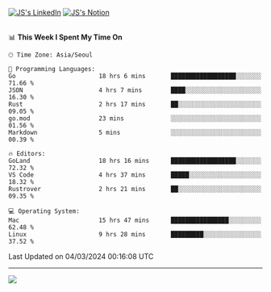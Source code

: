 
[![JS's LinkedIn](https://img.shields.io/badge/LinkedIn-blue?style=for-the-badge&logo=linkedin)](https://www.linkedin.com/in/jaeseung-lee-5a2a32139/) 
[![JS's Notion](https://img.shields.io/badge/Notion-black?style=for-the-badge&logo=notion)](https://bit.ly/ljswiki1) <br><br>
<!-- ![JS's GitHub stats](https://github-readme-stats-lemon-five.vercel.app/api?username=tkxkd0159&hide=contribs,prs,stars,issues&show_icons=true&theme=react&include_all_commits=true)   -->
<!-- ![Top Langs](https://github-readme-stats-lemon-five.vercel.app/api/top-langs/?username=tkxkd0159&layout=compact&hide=jupyter%20notebook,scss,html,css&langs_count=10)  -->


<!--START_SECTION:waka-->
📊 **This Week I Spent My Time On** 

```text
🕑︎ Time Zone: Asia/Seoul

💬 Programming Languages: 
Go                       18 hrs 6 mins       ██████████████████░░░░░░░   71.66 % 
JSON                     4 hrs 7 mins        ████░░░░░░░░░░░░░░░░░░░░░   16.30 % 
Rust                     2 hrs 17 mins       ██░░░░░░░░░░░░░░░░░░░░░░░   09.05 % 
go.mod                   23 mins             ░░░░░░░░░░░░░░░░░░░░░░░░░   01.56 % 
Markdown                 5 mins              ░░░░░░░░░░░░░░░░░░░░░░░░░   00.39 % 

🔥 Editors: 
GoLand                   18 hrs 16 mins      ██████████████████░░░░░░░   72.32 % 
VS Code                  4 hrs 37 mins       █████░░░░░░░░░░░░░░░░░░░░   18.32 % 
Rustrover                2 hrs 21 mins       ██░░░░░░░░░░░░░░░░░░░░░░░   09.35 % 

💻 Operating System: 
Mac                      15 hrs 47 mins      ████████████████░░░░░░░░░   62.48 % 
Linux                    9 hrs 28 mins       █████████░░░░░░░░░░░░░░░░   37.52 % 
```


 Last Updated on 04/03/2024 00:16:08 UTC
<!--END_SECTION:waka-->

---
<a href="https://github.com/tkxkd0159/books">
  <img align="center" src="https://github-readme-stats-lemon-five.vercel.app/api/pin/?username=tkxkd0159&repo=books&theme=react" />
</a>

<!---
- 🔭 I’m currently working on ...
- 🌱 I’m currently learning blockchain and distributed network
- 👯 I’m looking to collaborate on ...
- 🤔 I’m looking for help with ...
- 💬 Ask me about ...
- 📫 How to reach me: ...
- 😄 Pronouns: ...
- ⚡ Fun fact: ...
-->
